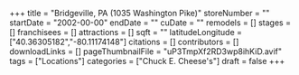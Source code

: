 +++
title = "Bridgeville, PA (1035 Washington Pike)"
storeNumber = ""
startDate = "2002-00-00"
endDate = ""
cuDate = ""
remodels = []
stages = []
franchisees = []
attractions = []
sqft = ""
latitudeLongitude = ["40.36305182","-80.11174148"]
citations = []
contributors = []
downloadLinks = []
pageThumbnailFile = "uP3TmpXf2RD3wp8ihKiD.avif"
tags = ["Locations"]
categories = ["Chuck E. Cheese's"]
draft = false
+++

